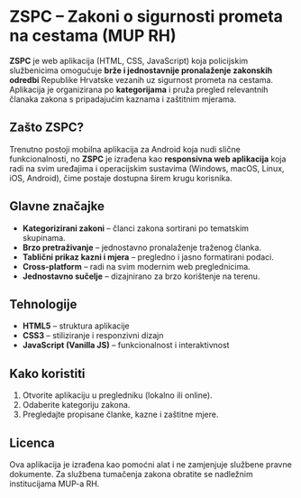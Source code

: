 # ZSPC – Zakoni o sigurnosti prometa na cestama (MUP RH)

**ZSPC** je web aplikacija (HTML, CSS, JavaScript) koja policijskim službenicima omogućuje **brže i jednostavnije pronalaženje zakonskih odredbi** Republike Hrvatske vezanih uz sigurnost prometa na cestama.  
Aplikacija je organizirana po **kategorijama** i pruža pregled relevantnih članaka zakona s pripadajućim kaznama i zaštitnim mjerama.

## Zašto ZSPC?
Trenutno postoji mobilna aplikacija za Android koja nudi slične funkcionalnosti, no **ZSPC** je izrađena kao **responsivna web aplikacija** koja radi na svim uređajima i operacijskim sustavima (Windows, macOS, Linux, iOS, Android), čime postaje dostupna širem krugu korisnika.

## Glavne značajke
- **Kategorizirani zakoni** – članci zakona sortirani po tematskim skupinama.
- **Brzo pretraživanje** – jednostavno pronalaženje traženog članka.
- **Tablični prikaz kazni i mjera** – pregledno i jasno formatirani podaci.
- **Cross-platform** – radi na svim modernim web preglednicima.
- **Jednostavno sučelje** – dizajnirano za brzo korištenje na terenu.

## Tehnologije
- **HTML5** – struktura aplikacije
- **CSS3** – stiliziranje i responzivni dizajn
- **JavaScript (Vanilla JS)** – funkcionalnost i interaktivnost



## Kako koristiti
1. Otvorite aplikaciju u pregledniku (lokalno ili online).
2. Odaberite kategoriju zakona.
3. Pregledajte propisane članke, kazne i zaštitne mjere.

## Licenca
Ova aplikacija je izrađena kao pomoćni alat i ne zamjenjuje službene pravne dokumente. Za službena tumačenja zakona obratite se nadležnim institucijama MUP-a RH.
